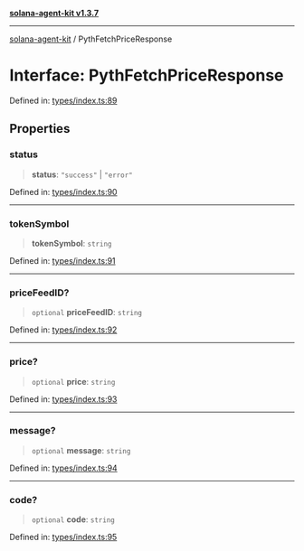 [**solana-agent-kit v1.3.7**](../README.md)

***

[solana-agent-kit](../README.md) / PythFetchPriceResponse

# Interface: PythFetchPriceResponse

Defined in: [types/index.ts:89](https://github.com/scriptscrypt/solana-agent-kit/blob/28121611ae2e5ee3f891044cd4631bfb441231fc/src/types/index.ts#L89)

## Properties

### status

> **status**: `"success"` \| `"error"`

Defined in: [types/index.ts:90](https://github.com/scriptscrypt/solana-agent-kit/blob/28121611ae2e5ee3f891044cd4631bfb441231fc/src/types/index.ts#L90)

***

### tokenSymbol

> **tokenSymbol**: `string`

Defined in: [types/index.ts:91](https://github.com/scriptscrypt/solana-agent-kit/blob/28121611ae2e5ee3f891044cd4631bfb441231fc/src/types/index.ts#L91)

***

### priceFeedID?

> `optional` **priceFeedID**: `string`

Defined in: [types/index.ts:92](https://github.com/scriptscrypt/solana-agent-kit/blob/28121611ae2e5ee3f891044cd4631bfb441231fc/src/types/index.ts#L92)

***

### price?

> `optional` **price**: `string`

Defined in: [types/index.ts:93](https://github.com/scriptscrypt/solana-agent-kit/blob/28121611ae2e5ee3f891044cd4631bfb441231fc/src/types/index.ts#L93)

***

### message?

> `optional` **message**: `string`

Defined in: [types/index.ts:94](https://github.com/scriptscrypt/solana-agent-kit/blob/28121611ae2e5ee3f891044cd4631bfb441231fc/src/types/index.ts#L94)

***

### code?

> `optional` **code**: `string`

Defined in: [types/index.ts:95](https://github.com/scriptscrypt/solana-agent-kit/blob/28121611ae2e5ee3f891044cd4631bfb441231fc/src/types/index.ts#L95)
